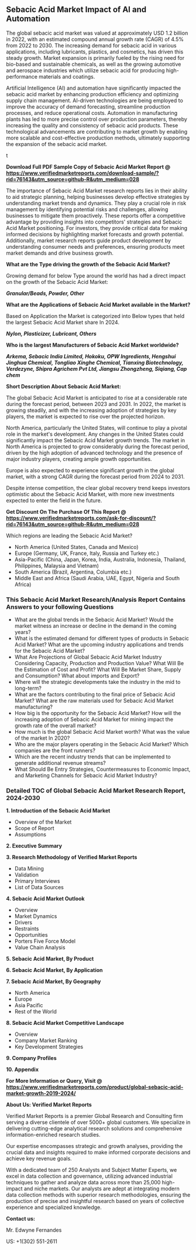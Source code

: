 <h2>Sebacic Acid Market Impact of AI and Automation</h2><p>The global sebacic acid market was valued at approximately USD 1.2 billion in 2022, with an estimated compound annual growth rate (CAGR) of 4.5% from 2022 to 2030. The increasing demand for sebacic acid in various applications, including lubricants, plastics, and cosmetics, has driven this steady growth. Market expansion is primarily fueled by the rising need for bio-based and sustainable chemicals, as well as the growing automotive and aerospace industries which utilize sebacic acid for producing high-performance materials and coatings.</p><p>Artificial Intelligence (AI) and automation have significantly impacted the sebacic acid market by enhancing production efficiency and optimizing supply chain management. AI-driven technologies are being employed to improve the accuracy of demand forecasting, streamline production processes, and reduce operational costs. Automation in manufacturing plants has led to more precise control over production parameters, thereby increasing the quality and consistency of sebacic acid products. These technological advancements are contributing to market growth by enabling more scalable and cost-effective production methods, ultimately supporting the expansion of the sebacic acid market.</p>t</p><p id="" class=""><strong>Download Full PDF Sample Copy of Sebacic Acid Market Report @ <a href="https://www.verifiedmarketreports.com/download-sample/?rid=76143&utm_source=github-R&utm_medium=028" target="_blank">https://www.verifiedmarketreports.com/download-sample/?rid=76143&utm_source=github-R&utm_medium=028</a></strong></p><p>The importance of&nbsp;Sebacic Acid Market research reports lies in their ability to aid strategic planning, helping businesses develop effective strategies by understanding market trends and dynamics. They play a crucial role in risk management by identifying potential risks and challenges, allowing businesses to mitigate them proactively. These reports offer a competitive advantage by providing insights into competitors' strategies and Sebacic Acid Market positioning. For investors, they provide critical data for making informed decisions by highlighting market forecasts and growth potential. Additionally, market research reports guide product development by understanding consumer needs and preferences, ensuring products meet market demands and drive business growth.</p><p><strong>What are the&nbsp;Type driving the growth of the Sebacic Acid Market?</strong></p><p id="" class="">Growing demand for below Type around the world has had a direct impact on the growth of the Sebacic Acid Market:</p><em><strong>Granular/Beads, Powder, Other</strong></em></p><strong>What are the&nbsp;Applications&nbsp;of Sebacic Acid Market available in the Market?</strong></p><p id="" class="">Based on Application the Market is categorized into Below types that held the largest Sebacic Acid Market share In 2024.</p><em><strong>Nylon, Plasticizer, Lubricant, Others</strong></em></p><strong>Who is the largest Manufacturers of Sebacic Acid Market worldwide?</strong></p><p><em><strong>Arkema, Sebacic India Limited, Hokoku, OPW Ingredients, Hengshui Jinghua Chemical, Tongliao Xinghe Chemical, Tianxing Biotechnology, Verdezyne, Shipra Agrichem Pvt Ltd, Jiangsu Zhongzheng, Siqiang, Cap chem</strong></em></p><p id="" class=""><strong>Short Description About Sebacic Acid Market:</strong></p><p>The global Sebacic Acid Market is anticipated to rise at a considerable rate during the forecast period, between 2023 and 2031. In 2022, the market is growing steadily, and with the increasing adoption of strategies by key players, the market is expected to rise over the projected horizon.</p><p>North America, particularly the United States, will continue to play a pivotal role in the market's development. Any changes in the United States could significantly impact the Sebacic Acid Market growth trends. The market in North America is projected to grow considerably during the forecast period, driven by the high adoption of advanced technology and the presence of major industry players, creating ample growth opportunities.</p><p>Europe is also expected to experience significant growth in the global market, with a strong CAGR during the forecast period from 2024 to 2031.</p><p>Despite intense competition, the clear global recovery trend keeps investors optimistic about the Sebacic Acid Market, with more new investments expected to enter the field in the future.</p><p id="" class=""><strong>Get Discount On The Purchase Of This Report @ <a href="https://www.verifiedmarketreports.com/ask-for-discount/?rid=76143&utm_source=github-R&utm_medium=028" target="_blank">https://www.verifiedmarketreports.com/ask-for-discount/?rid=76143&utm_source=github-R&utm_medium=028</a></strong></p>Which regions are leading the Sebacic Acid Market?</p><ul><li>North America (United States, Canada and Mexico)</li><li>Europe (Germany, UK, France, Italy, Russia and Turkey etc.)</li><li>Asia-Pacific (China, Japan, Korea, India, Australia, Indonesia, Thailand, Philippines, Malaysia and Vietnam)</li><li>South America (Brazil, Argentina, Columbia etc.)</li><li>Middle East and Africa (Saudi Arabia, UAE, Egypt, Nigeria and South Africa)</li></ul><h3 id="" class="">This Sebacic Acid Market Research/Analysis Report Contains Answers to your following Questions</h3><ul><li>What are the global trends in the Sebacic Acid Market? Would the market witness an increase or decline in the demand in the coming years?</li><li>What is the estimated demand for different types of products in Sebacic Acid Market? What are the upcoming industry applications and trends for the Sebacic Acid Market?</li><li>What Are Projections of Global Sebacic Acid Market Industry Considering Capacity, Production and Production Value? What Will Be the Estimation of Cost and Profit? What Will Be Market Share, Supply and Consumption? What about imports and Export?</li><li>Where will the strategic developments take the industry in the mid to long-term?</li><li>What are the factors contributing to the final price of Sebacic Acid Market? What are the raw materials used for Sebacic Acid Market manufacturing?</li><li>How big is the opportunity for the Sebacic Acid Market? How will the increasing adoption of Sebacic Acid Market for mining impact the growth rate of the overall market?</li><li>How much is the global Sebacic Acid Market worth? What was the value of the market In 2020?</li><li>Who are the major players operating in the Sebacic Acid Market? Which companies are the front runners?</li><li>Which are the recent industry trends that can be implemented to generate additional revenue streams?</li><li>What Should Be Entry Strategies, Countermeasures to Economic Impact, and Marketing Channels for Sebacic Acid Market Industry?</li></ul><h3 id="" class="">Detailed TOC of Global Sebacic Acid Market Research Report, 2024-2030</h3><p id="" class=""><strong>1. Introduction of the Sebacic Acid Market</strong></p><ul><li>Overview of the Market</li><li>Scope of Report</li><li>Assumptions</li></ul><p id="" class=""><strong>2. Executive Summary</strong></p><p id="" class=""><strong>3. Research Methodology of Verified Market Reports</strong></p><ul><li>Data Mining</li><li>Validation</li><li>Primary Interviews</li><li>List of Data Sources</li></ul><p id="" class=""><strong>4. Sebacic Acid Market Outlook</strong></p><ul><li>Overview</li><li>Market Dynamics</li><li>Drivers</li><li>Restraints</li><li>Opportunities</li><li>Porters Five Force Model</li><li>Value Chain Analysis</li></ul><p id="" class=""><strong>5. Sebacic Acid Market, By Product</strong></p><p id="" class=""><strong>6. Sebacic Acid Market, By Application</strong></p><p id="" class=""><strong>7. Sebacic Acid Market, By Geography</strong></p><ul><li>North America</li><li>Europe</li><li>Asia Pacific</li><li>Rest of the World</li></ul><p id="" class=""><strong>8. Sebacic Acid Market Competitive Landscape</strong></p><ul><li>Overview</li><li>Company Market Ranking</li><li>Key Development Strategies</li></ul><p id="" class=""><strong>9. Company Profiles</strong></p><p id="" class=""><strong>10. Appendix</strong></p><p id="" class=""><strong>For More Information or Query, Visit @ <a href="https://www.verifiedmarketreports.com/product/global-sebacic-acid-market-growth-2019-2024/" target="_blank">https://www.verifiedmarketreports.com/product/global-sebacic-acid-market-growth-2019-2024/</a></strong></p><p id="" class=""><strong>About Us: Verified Market Reports</strong></p><p id="" class="">Verified Market Reports is a premier Global Research and Consulting firm serving a diverse clientele of over 5000+ global customers. We specialize in delivering cutting-edge analytical research solutions and comprehensive information-enriched research studies.</p><p id="" class="">Our expertise encompasses strategic and growth analyses, providing the crucial data and insights required to make informed corporate decisions and achieve key revenue goals.</p><p id="" class="">With a dedicated team of 250 Analysts and Subject Matter Experts, we excel in data collection and governance, utilizing advanced industrial techniques to gather and analyze data across more than 25,000 high-impact and niche markets. Our analysts are adept at integrating modern data collection methods with superior research methodologies, ensuring the production of precise and insightful research based on years of collective experience and specialized knowledge.</p><p id="" class=""><strong>Contact us:</strong></p><p id="" class="">Mr. Edwyne Fernandes</p><p id="" class="">US: +1(302) 551-2611</p>